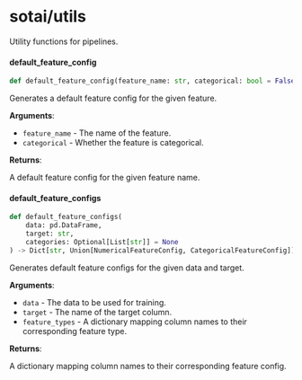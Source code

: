 <a id="sotai/utils"></a>

# sotai/utils

Utility functions for pipelines.

<a id="sotai/utils.default_feature_config"></a>

#### default\_feature\_config

```python
def default_feature_config(feature_name: str, categorical: bool = False)
```

Generates a default feature config for the given feature.

**Arguments**:

- `feature_name` - The name of the feature.
- `categorical` - Whether the feature is categorical.
  

**Returns**:

  A default feature config for the given feature name.

<a id="sotai/utils.default_feature_configs"></a>

#### default\_feature\_configs

```python
def default_feature_configs(
    data: pd.DataFrame,
    target: str,
    categories: Optional[List[str]] = None
) -> Dict[str, Union[NumericalFeatureConfig, CategoricalFeatureConfig]]
```

Generates default feature configs for the given data and target.

**Arguments**:

- `data` - The data to be used for training.
- `target` - The name of the target column.
- `feature_types` - A dictionary mapping column names to their corresponding feature
  type.
  

**Returns**:

  A dictionary mapping column names to their corresponding feature config.

